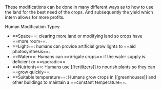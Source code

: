 These modifications can be done in many different ways as to how to use the land for the best need of the crops. And subsequently the yield which intern allows for more profits.

Human Modification Types: 
- ==Space==: clearing more land or modifying land so crops have ==more room==. 
- ==Light==: humans can provide artificial grow lights to ==aid photosynthesis==.
- ==Water==: Humans can ==irrigate crops== if the water supply is deficient or ==sporadic==
- ==Nutrients==: Humans use [[fertilizers]] to nourish plants so they can ==grow quickly==. 
- ==Suitable temperature==: Humans grow crops in [[greenhouses]] and other buildings to maintain a ==constant temperature==. 
